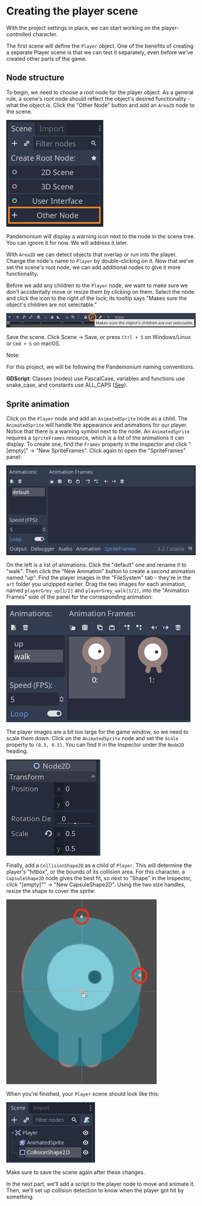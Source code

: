 
# Creating the player scene

With the project settings in place, we can start working on the
player-controlled character.

The first scene will define the `Player` object. One of the benefits of
creating a separate Player scene is that we can test it separately, even before
we've created other parts of the game.

## Node structure

To begin, we need to choose a root node for the player object. As a general
rule, a scene's root node should reflect the object's desired functionality -
what the object *is*. Click the "Other Node" button and add an `Area2D`
node to the scene.

![](img/add_node.png)

Pandemonium will display a warning icon next to the node in the scene tree. You can
ignore it for now. We will address it later.

With `Area2D` we can detect objects that overlap or run into the player.
Change the node's name to `Player` by double-clicking on it. Now that we've
set the scene's root node, we can add additional nodes to give it more
functionality.

Before we add any children to the `Player` node, we want to make sure we don't
accidentally move or resize them by clicking on them. Select the node and click
the icon to the right of the lock; its tooltip says "Makes sure the object's
children are not selectable."

![](img/lock_children.png)

Save the scene. Click Scene -&gt; Save, or press `Ctrl + S` on Windows/Linux
or `Cmd + S` on macOS.

Note:

For this project, we will be following the Pandemonium naming conventions.

**GDScript**: Classes (nodes) use PascalCase, variables and
functions use snake_case, and constants use ALL_CAPS ([See](../../03_usage/15_scripting/gdscript/04_gdscript_styleguide.md)).

## Sprite animation

Click on the `Player` node and add an `AnimatedSprite`
node as a child. The `AnimatedSprite` will handle the
appearance and animations for our player. Notice that there is a warning symbol
next to the node. An `AnimatedSprite` requires a `SpriteFrames`
resource, which is a list of the animations it can
display. To create one, find the `Frames` property in the Inspector and click
"[empty]" -&gt; "New SpriteFrames". Click again to open the "SpriteFrames" panel:

![](img/spriteframes_panel.png)


On the left is a list of animations. Click the "default" one and rename it to
"walk". Then click the "New Animation" button to create a second animation named
"up". Find the player images in the "FileSystem" tab - they're in the `art`
folder you unzipped earlier. Drag the two images for each animation, named
`playerGrey_up[1/2]` and `playerGrey_walk[1/2]`, into the "Animation Frames"
side of the panel for the corresponding animation:

![](img/spriteframes_panel2.png)

The player images are a bit too large for the game window, so we need to scale
them down. Click on the `AnimatedSprite` node and set the `Scale` property
to `(0.5, 0.5)`. You can find it in the Inspector under the `Node2D`
heading.

![](img/player_scale.png)

Finally, add a `CollisionShape2D` as a child of
`Player`. This will determine the player's "hitbox", or the bounds of its
collision area. For this character, a `CapsuleShape2D` node gives the best
fit, so next to "Shape" in the Inspector, click "[empty]"" -> "New
CapsuleShape2D". Using the two size handles, resize the shape to cover the
sprite:

![](img/player_coll_shape.png)

When you're finished, your `Player` scene should look like this:

![](img/player_scene_nodes.png)

Make sure to save the scene again after these changes.

In the next part, we'll add a script to the player node to move and animate it.
Then, we'll set up collision detection to know when the player got hit by
something.

